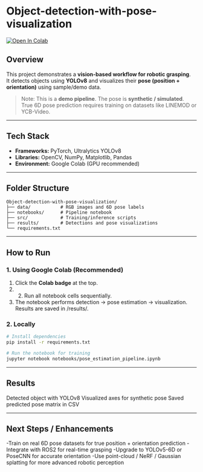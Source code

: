 # Object-detection-with-pose-visualization

[![Open In Colab](https://colab.research.google.com/assets/colab-badge.svg)](https://colab.research.google.com/github/Sruthi-Reddy-B/object-detection-with-pose-visualization/blob/main/notebooks/pose_estimation_pipeline.ipynb)

##  Overview
This project demonstrates a **vision-based workflow for robotic grasping**.  
It detects objects using **YOLOv8** and visualizes their **pose (position + orientation)** using sample/demo data.  

> Note: This is a **demo pipeline**. The pose is **synthetic / simulated**.  
> True 6D pose prediction requires training on datasets like LINEMOD or YCB-Video.

---

##  Tech Stack
- **Frameworks:** PyTorch, Ultralytics YOLOv8  
- **Libraries:** OpenCV, NumPy, Matplotlib, Pandas  
- **Environment:** Google Colab (GPU recommended)

---

##  Folder Structure
```text
Object-detection-with-pose-visualization/
├── data/           # RGB images and 6D pose labels
├── notebooks/      # Pipeline notebook
├── src/            # Training/inference scripts
├── results/        # Detections and pose visualizations
└── requirements.txt
```

---

##  How to Run

### 1️. Using Google Colab (Recommended)
1. Click the **Colab badge** at the top.
2. 2. Run all notebook cells sequentially.  
3. The notebook performs detection → pose estimation → visualization. Results are saved in /results/.

### 2️. Locally
```bash
# Install dependencies
pip install -r requirements.txt

# Run the notebook for training
jupyter notebook notebooks/pose_estimation_pipeline.ipynb
```

---

##  Results
Detected object with YOLOv8
Visualized axes for synthetic pose
Saved predicted pose matrix in CSV

---

##  Next Steps / Enhancements

-Train on real 6D pose datasets for true position + orientation prediction
-Integrate with ROS2 for real-time grasping
-Upgrade to YOLOv5-6D or PoseCNN for accurate orientation
-Use point-cloud / NeRF / Gaussian splatting for more advanced robotic perception
